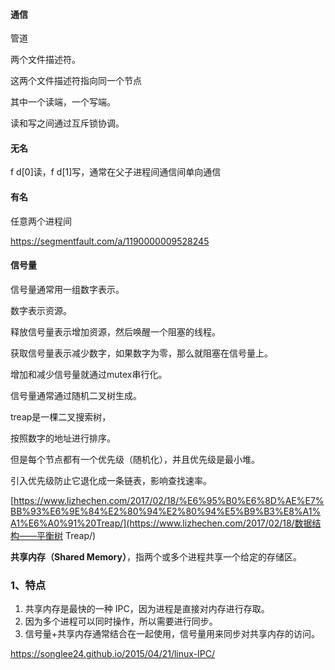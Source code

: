#### 通信

管道

两个文件描述符。

这两个文件描述符指向同一个节点

其中一个读端，一个写端。

读和写之间通过互斥锁协调。



#### 无名

f d[0]读，f d[1]写，通常在父子进程间通信间单向通信

#### 有名

任意两个进程间



https://segmentfault.com/a/1190000009528245

#### 信号量

信号量通常用一组数字表示。

数字表示资源。

释放信号量表示增加资源，然后唤醒一个阻塞的线程。

获取信号量表示减少数字，如果数字为零，那么就阻塞在信号量上。



增加和减少信号量就通过mutex串行化。



信号量通常通过随机二叉树生成。

treap是一棵二叉搜索树，

按照数字的地址进行排序。

但是每个节点都有一个优先级（随机化），并且优先级是最小堆。



引入优先级防止它退化成一条链表，影响查找速率。

[https://www.lizhechen.com/2017/02/18/%E6%95%B0%E6%8D%AE%E7%BB%93%E6%9E%84%E2%80%94%E2%80%94%E5%B9%B3%E8%A1%A1%E6%A0%91%20Treap/](https://www.lizhechen.com/2017/02/18/数据结构——平衡树 Treap/)





**共享内存（Shared Memory）**，指两个或多个进程共享一个给定的存储区。

### 1、特点

1. 共享内存是最快的一种 IPC，因为进程是直接对内存进行存取。
2. 因为多个进程可以同时操作，所以需要进行同步。
3. 信号量+共享内存通常结合在一起使用，信号量用来同步对共享内存的访问。

https://songlee24.github.io/2015/04/21/linux-IPC/
